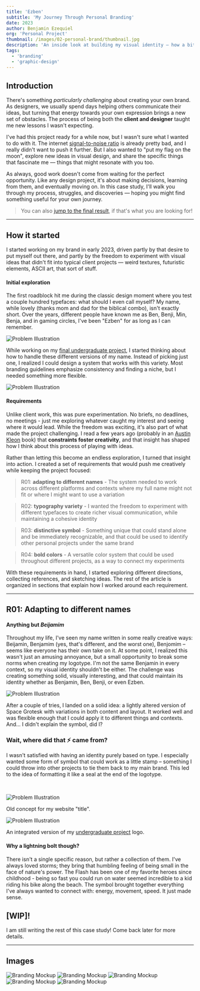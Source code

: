 ```yaml
---
title: 'Ezben'
subtitle: 'My Journey Through Personal Branding'
date: 2023
author: Benjamin Ezequiel
org: 'Personal Project'
thumbnail: /images/02-personal-brand/thumbnail.jpg
description: 'An inside look at building my visual identity – how a bit of self-exploration and countless typography sketches evolved into a fluid, shape-shifting brand.'
tags:
  - 'branding'
  - 'graphic-design'
---
```


## Introduction

There's something _particularly challenging_ about creating your own brand. As designers, we usually spend days helping others communicate their ideas, but turning that energy towards your own expression brings a new set of obstacles. The process of being both the **client and designer** taught me new lessons I wasn't expecting.

I've had this project ready for a while now, but I wasn't sure what I wanted to do with it. The internet [signal-to-noise ratio](https://en.wikipedia.org/wiki/Signal-to-noise_ratio) is already pretty bad, and I really didn't want to push it further. But I also wanted to "put my flag on the moon", explore new ideas in visual design, and share the specific things that fascinate me — things that might resonate with you too.

As always, good work doesn't come from waiting for the perfect opportunity. Like any design project, it's about making decisions, learning from them, and eventually moving on. In this case study, I'll walk you through my process, struggles, and discoveries — hoping you might find something useful for your own journey.

> You can also [jump to the final result](#images), if that's what you are looking for!

---

## How it started

I started working on my brand in early 2023, driven partly by that desire to put myself out there, and partly by the freedom to experiment with visual ideas that didn't fit into typical client projects — weird textures, futuristic elements, ASCII art, that sort of stuff.

#### Initial exploration

The first roadblock hit me during the classic design moment where you test a couple hundred typefaces: what should I even call myself? My name, while lovely (thanks mom and dad for the biblical combo), isn't exactly short. Over the years, different people have known me as Ben, Benji, Min, Benja, and in gaming circles, I've been "Ezben" for as long as I can remember.

<span class="raw">![Problem Illustration](/images/02-personal-brand/ezben_i02.svg)</span>

While working on my [final undergraduate project](https://www.benjaminezequiel.com/projects/project_panorama), I started thinking about how to handle these different versions of my name. Instead of picking just one, I realized I could design a system that works with this variety. Most branding guidelines emphasize consistency and finding a niche, but I needed something more flexible.

![Problem Illustration](/images/02-personal-brand/ezben_i06.svg)</span>

#### Requirements

Unlike client work, this was pure experimentation. No briefs, no deadlines, no meetings - just me exploring whatever caught my interest and seeing where it would lead. While the freedom was exciting, it's also part of what made the project challenging. I read a few years ago (probably in an [Austin Kleon](https://austinkleon.com/) book) that **constraints foster creativity**, and that insight has shaped how I think about this process of playing with ideas.

Rather than letting this become an endless exploration, I turned that insight into action. I created a set of requirements that would push me creatively while keeping the project focused:

> R01: **adapting to different names** - The system needed to work across different platforms and contexts where my full name might not fit or where I might want to use a variation

> R02: **typography variety** - I wanted the freedom to experiment with different typefaces to create richer visual communication, while maintaining a cohesive identity

> R03: **distinctive symbol** - Something unique that could stand alone and be immediately recognizable, and that could be used to identify other personal projects under the same brand

> R04: **bold colors** - A versatile color system that could be used throughout different projects, as a way to connect my experiments

With these requirements in hand, I started exploring different directions, collecting references, and sketching ideas. The rest of the article is organized in sections that explain how I worked around each requirement.

---

## R01: Adapting to different names

#### Anything but _Beijamim_

Throughout my life, I've seen my name written in some really creative ways: Beijamin, Benjamim (yes, that's different, and the worst one), Benjomim – seems like everyone has their own take on it. At some point, I realized this wasn't just an amusing annoyance, but a small opportunity to break some norms when creating my logotype. I'm not the same Benjamin in every context, so my visual identity shouldn't be either. The challenge was creating something solid, visually interesting, and that could maintain its identity whether as Benjamin, Ben, Benji, or even Ezben.

<span class="secondary-illustration">![Problem Illustration](/images/02-personal-brand/ezben_i04.svg)</span>

After a couple of tries, I landed on a solid idea: a lightly altered version of Space Grotesk with variations in both content and layout. It worked well and was flexible enough that I could apply it to different things and contexts. And... I didn't explain the symbol, did I?

### Wait, where did that ⚡ came from?

I wasn't satisfied with having an identity purely based on type. I especially wanted some form of symbol that could work as a little stamp – something I could throw into other projects to tie them back to my main brand. This led to the idea of formatting it like a seal at the end of the logotype.

<br>

<span class="secondary-illustration">![Problem Illustration](/images/02-personal-brand/ezben_i08.svg)</span>

<div class="image-label">Old concept for my website "title".</div>

<span class="secondary-illustration">![Problem Illustration](/images/02-personal-brand/ezben_i09.svg)</span>

<span class="image-label">An integrated version of my [undergraduate project](https://www.benjaminezequiel.com/projects/project_panorama) logo.</span>

#### Why a lightning bolt though?

There isn't a single specific reason, but rather a collection of them. I've always loved storms; they bring that humbling feeling of being small in the face of nature's power. The Flash has been one of my favorite heroes since childhood - being so fast you could run on water seemed incredible to a kid riding his bike along the beach. The symbol brought together everything I've always wanted to connect with: energy, movement, speed. It just made sense.

## [WIP]!

I am still writing the rest of this case study! Come back later for more details.

---

## Images

<span class="secondary-illustration">![Branding Mockup](/images/02-personal-brand/mockup_3.gif)</span>
<span class="secondary-illustration">![Branding Mockup](/images/02-personal-brand/mockup_1.png)</span>
<span class="secondary-illustration">![Branding Mockup](/images/02-personal-brand/mockup_6.gif)</span>
<span class="secondary-illustration">![Branding Mockup](/images/02-personal-brand/mockup_4.png)</span>
<span class="secondary-illustration">![Branding Mockup](/images/02-personal-brand/mockup_5.png)</span>
